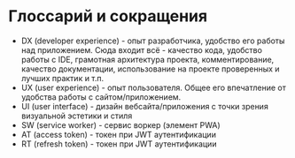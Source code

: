 # Глоссарий и сокращения

- DX (developer experience) - опыт разработчика, удобство его работы над приложением. Сюда входит всё - качество кода, удобство работы с IDE, грамотная архитектура проекта, комментирование, качество документации, использование на проекте проверенных и лучших практик и т.п.
- UX (user experience) - опыт пользователя. Общее его впечатление от удобства работы с сайтом/приложением.
- UI (user interface) - дизайн вебсайта/приложения с точки зрения визуальной эстетики и стиля
- SW (service worker) - сервис воркер (элемент PWA)
- AT (access token) - токен при JWT аутентификации
- RT (refresh token) - токен при JWT аутентификации
